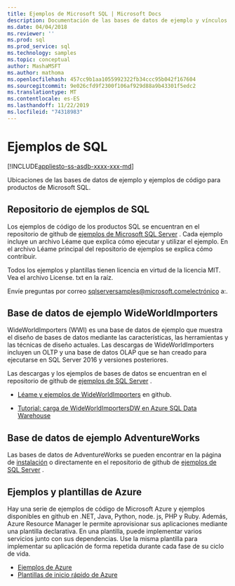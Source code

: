 ```yaml
---
title: Ejemplos de Microsoft SQL | Microsoft Docs
description: Documentación de las bases de datos de ejemplo y vínculos a ejemplos de productos de Microsoft SQL.
ms.date: 04/04/2018
ms.reviewer: ''
ms.prod: sql
ms.prod_service: sql
ms.technology: samples
ms.topic: conceptual
author: MashaMSFT
ms.author: mathoma
ms.openlocfilehash: 457cc9b1aa1055992322fb34ccc95b042f167604
ms.sourcegitcommit: 9e026cfd9f2300f106af929d88a9b43301f5edc2
ms.translationtype: MT
ms.contentlocale: es-ES
ms.lasthandoff: 11/22/2019
ms.locfileid: "74318983"
---
```

# <a name="sql-samples"></a>Ejemplos de SQL

[!INCLUDE[appliesto-ss-asdb-xxxx-xxx-md](../includes/appliesto-ss-asdb-asdw-pdw-md.md)]

Ubicaciones de las bases de datos de ejemplo y ejemplos de código para productos de Microsoft SQL.

## <a name="sql-samples-repository"></a>Repositorio de ejemplos de SQL

Los ejemplos de código de los productos SQL se encuentran en el repositorio de github de [ejemplos de Microsoft SQL Server](https://github.com/microsoft/sql-server-samples) . Cada ejemplo incluye un archivo Léame que explica cómo ejecutar y utilizar el ejemplo. En el archivo Léame principal del repositorio de ejemplos se explica cómo contribuir. 

Todos los ejemplos y plantillas tienen licencia en virtud de la licencia MIT. Vea el archivo License. txt en la raíz.

Envíe preguntas por correo sqlserversamples@microsoft.comelectrónico a:.


## <a name="wideworldimporters-sample-database"></a>Base de datos de ejemplo WideWorldImporters

WideWorldImporters (WWI) es una base de datos de ejemplo que muestra el diseño de bases de datos mediante las características, las herramientas y las técnicas de diseño actuales. Las descargas de WideWorldImporters incluyen un OLTP y una base de datos OLAP que se han creado para ejecutarse en SQL Server 2016 y versiones posteriores. 

Las descargas y los ejemplos de bases de datos se encuentran en el repositorio de github de [ejemplos de SQL Server](https://github.com/Microsoft/sql-server-samples) .


- [Léame y ejemplos de WideWorldImporters](https://github.com/Microsoft/sql-server-samples/tree/master/samples/databases/wide-world-importers) en github.

- [Tutorial: carga de WideWorldImportersDW en Azure SQL Data Warehouse](/azure/sql-data-warehouse/load-data-wideworldimportersdw)


## <a name="adventureworks-sample-database"></a>Base de datos de ejemplo AdventureWorks

Las bases de datos de AdventureWorks se pueden encontrar en la página de [instalación](adventureworks-install-configure.md) o directamente en el repositorio de github de [ejemplos de SQL Server](https://github.com/Microsoft/sql-server-samples) . 


## <a name="azure-samples-and-templates"></a>Ejemplos y plantillas de Azure
Hay una serie de ejemplos de código de Microsoft Azure y ejemplos disponibles en github en .NET, Java, Python, node. js, PHP y Ruby. Además, Azure Resource Manager le permite aprovisionar sus aplicaciones mediante una plantilla declarativa. En una plantilla, puede implementar varios servicios junto con sus dependencias. Use la misma plantilla para implementar su aplicación de forma repetida durante cada fase de su ciclo de vida.

- [Ejemplos de Azure](https://github.com/Azure-Samples)
- [Plantillas de inicio rápido de Azure](https://azure.microsoft.com/resources/templates/)




